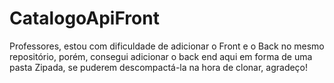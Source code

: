 # CatalogoApiFront

Professores, estou com dificuldade de adicionar o Front e o Back no mesmo repositório, porém, consegui adicionar o back end aqui em forma de uma pasta Zipada, se puderem descompactá-la na hora de clonar, agradeço!



